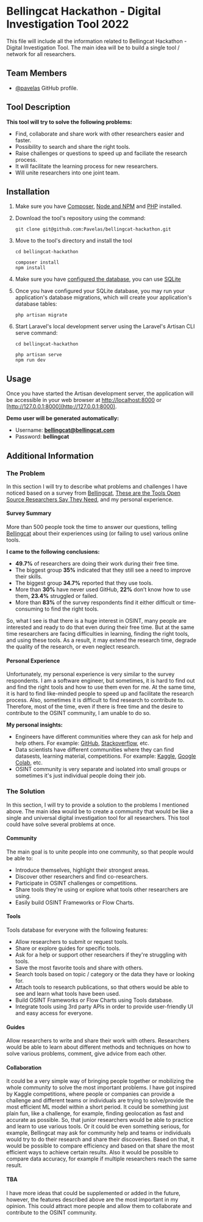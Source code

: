 # Bellingcat Hackathon - Digital Investigation Tool 2022

This file will include all the information related to Bellingcat Hackathon - Digital Investigation Tool. The main idea will be to build a single tool / network for all researchers.

## Team Members

-   [@pavelas](https://github.com/Pavelas) GitHub profile.

## Tool Description

**This tool will try to solve the following problems:**

-   Find, collaborate and share work with other researchers easier and faster.
-   Possibility to search and share the right tools.
-   Raise challenges or questions to speed up and faciliate the research process.
-   It will facilitate the learning process for new researchers.
-   Will unite researchers into one joint team.

## Installation

1.  Make sure you have [Composer](https://getcomposer.org/), [Node and NPM](https://nodejs.org/en/) and [PHP](https://www.php.net/) installed.

2.  Download the tool's repository using the command:

    ```
    git clone git@github.com:Pavelas/bellingcat-hackathon.git
    ```

3.  Move to the tool's directory and install the tool

    ```
    cd bellingcat-hackathon

    composer install
    npm install
    ```

4.  Make sure you have [configured the database](https://laravel.com/docs/9.x#databases-and-migrations), you can use [SQLite](https://www.sqlite.org/index.html)

5.  Once you have configured your SQLite database, you may run your application's database migrations, which will create your application's database tables:

    ```
    php artisan migrate
    ```

6.  Start Laravel's local development server using the Laravel's Artisan CLI serve command:

    ```
    cd bellingcat-hackathon

    php artisan serve
    npm run dev
    ```

## Usage

Once you have started the Artisan development server, the application will be accessible in your web browser at [http://localhost:8000](http://localhost:8000) or [http://127.0.0.1:8000](http://127.0.0.1:8000).

**Demo user will be generated automatically:**

-   Username: **bellingcat@bellingcat.com**
-   Password: **bellingcat**

## Additional Information

### The Problem

In this section I will try to describe what problems and challenges I have noticed based on a survey from [Bellingcat](https://www.bellingcat.com/), [These are the Tools Open Source Researchers Say They Need](https://www.bellingcat.com/resources/2022/08/12/these-are-the-tools-open-source-researchers-say-they-need), and my personal experience.

#### Survey Summary

More than 500 people took the time to answer our questions, telling [Bellingcat](https://www.bellingcat.com/) about their experiences using (or failing to use) various online tools.

**I came to the following conclusions:**

-   **49.7%** of researchers are doing their work during their free time.
-   The biggest group **35%** indicated that they still see a need to improve their skills.
-   The biggest group **34.7%** reported that they use tools.
-   More than **30%** have never used GitHub, **22%** don’t know how to use them, **23.4%** struggled or failed.
-   More than **83%** of the survey respondents find it either difficult or time-consuming to find the right tools.

So, what I see is that there is a huge interest in OSINT, many people are interested and ready to do that even during their free time. But at the same time researchers are facing difficulties in learning, finding the right tools, and using these tools. As a result, it may extend the research time, degrade the quality of the research, or even neglect research.

#### Personal Experience

Unfortunately, my personal experience is very similar to the survey respondents. I am a software engineer, but sometimes, it is hard to find out and find the right tools and how to use them even for me. At the same time, it is hard to find like-minded people to speed up and facilitate the research process. Also, sometimes it is difficult to find research to contribute to. Therefore, most of the time, even if there is free time and the desire to contribute to the OSINT community, I am unable to do so.

**My personal insights:**

-   Engineers have different communities where they can ask for help and help others. For example: [GitHub](https://github.com), [Stackoverflow](https://stackoverflow.com), etc.
-   Data scientists have different communities where they can find datasests, learning material, competitions. For example: [Kaggle](https://www.kaggle.com), [Google Colab](https://colab.research.google.com), etc.
-   OSINT community is very separate and isolated into small groups or sometimes it's just individual people doing their job.

### The Solution

In this section, I will try to provide a solution to the problems I mentioned above. The main idea would be to create a community that would be like a single and universal digital investigation tool for all researchers. This tool could have solve several problems at once.

#### Community

The main goal is to unite people into one community, so that people would be able to:

-   Introduce themselves, highlight their strongest areas.
-   Discover other researchers and find co-researchers.
-   Participate in OSINT challenges or competitions.
-   Share tools they're using or explore what tools other researchers are using.
-   Easily build OSINT Frameworks or Flow Charts.

#### Tools

Tools database for everyone with the following features:

-   Allow researchers to submit or request tools.
-   Share or explore guides for specific tools.
-   Ask for a help or support other researchers if they're struggling with tools.
-   Save the most favorite tools and share with others.
-   Search tools based on topic / category or the data they have or looking for.
-   Attach tools to research publications, so that others would be able to see and learn what tools have been used.
-   Build OSINT Frameworks or Flow Charts using Tools database.
-   Integrate tools using 3rd party APIs in order to provide user-friendly UI and easy access for everyone.

#### Guides

Allow researchers to write and share their work with others. Researchers would be able to learn about different methods and techniques on how to solve various problems, comment, give advice from each other.

#### Collaboration

It could be a very simple way of bringing people together or mobilizing the whole community to solve the most important problems. I have got inspired by Kaggle competitions, where people or companies can provide a challenge and different teams or individuals are trying to solve/provide the most efficient ML model within a short period. It could be something just plain fun, like a challenge, for example, finding geolocation as fast and accurate as possible. So, that junior researchers would be able to practice and learn to use various tools. Or it could be even something serious, for example, Bellingcat may ask for community help and teams or individuals would try to do their research and share their discoveries. Based on that, it would be possible to compare efficiency and based on that share the most efficient ways to achieve certain results. Also it would be possible to compare data accuracy, for example if multiple researchers reach the same result.

#### TBA

I have more ideas that could be supplemented or added in the future, however, the features described above are the most important in my opinion. This could attract more people and allow them to collaborate and contribute to the OSINT community.
